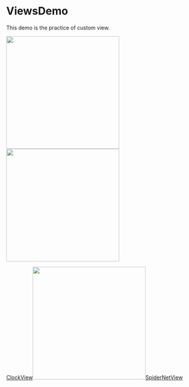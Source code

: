 # ViewsDemo

This demo is the practice of custom view.


<img src="https://github.com/InnoFang/Android-Code-Demos/blob/master/ViewsDemo/image/clock_view.png" width="300px"/>  <img src="https://github.com/InnoFang/Android-Code-Demos/blob/master/ViewsDemo/image/spider_net_view.png" width="300px"/>

[ClockView](https://github.com/InnoFang/Android-Code-Demos/blob/master/ViewsDemo/app/src/main/java/com/innofang/viewsdemo/views/ClockView.java)<img src="https://github.com/InnoFang/Android-Code-Demos/blob/master/ViewsDemo/image/blank.png" width="300px"/>[SpiderNetView](https://github.com/InnoFang/Android-Code-Demos/blob/master/ViewsDemo/app/src/main/java/com/innofang/viewsdemo/views/SpiderNetView.java)
